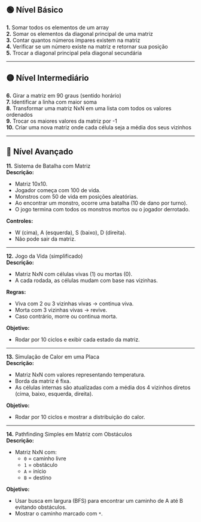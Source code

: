 ## 🟢 **Nível Básico**

**1.** Somar todos os elementos de um array  
**2.** Somar os elementos da diagonal principal de uma matriz  
**3.** Contar quantos números ímpares existem na matriz  
**4.** Verificar se um número existe na matriz e retornar sua posição  
**5.** Trocar a diagonal principal pela diagonal secundária  

---

## 🟡 **Nível Intermediário**

**6.** Girar a matriz em 90 graus (sentido horário)  
**7.** Identificar a linha com maior soma  
**8.** Transformar uma matriz NxN em uma lista com todos os valores ordenados  
**9.** Trocar os maiores valores da matriz por -1  
**10.** Criar uma nova matriz onde cada célula seja a média dos seus vizinhos  

---

## 🔴 **Nível Avançado**

**11.** Sistema de Batalha com Matriz  
**Descrição:**  
- Matriz 10x10.  
- Jogador começa com 100 de vida.  
- Monstros com 50 de vida em posições aleatórias.  
- Ao encontrar um monstro, ocorre uma batalha (10 de dano por turno).  
- O jogo termina com todos os monstros mortos ou o jogador derrotado.  

**Controles:**  
- W (cima), A (esquerda), S (baixo), D (direita).  
- Não pode sair da matriz.

---

**12.** Jogo da Vida (simplificado)  
**Descrição:**  
- Matriz NxN com células vivas (1) ou mortas (0).  
- A cada rodada, as células mudam com base nas vizinhas.

**Regras:**  
- Viva com 2 ou 3 vizinhas vivas → continua viva.  
- Morta com 3 vizinhas vivas → revive.  
- Caso contrário, morre ou continua morta.

**Objetivo:**  
- Rodar por 10 ciclos e exibir cada estado da matriz.

---

**13.** Simulação de Calor em uma Placa  
**Descrição:**  
- Matriz NxN com valores representando temperatura.  
- Borda da matriz é fixa.  
- As células internas são atualizadas com a média dos 4 vizinhos diretos (cima, baixo, esquerda, direita).  

**Objetivo:**  
- Rodar por 10 ciclos e mostrar a distribuição do calor.

---

**14.** Pathfinding Simples em Matriz com Obstáculos  
**Descrição:**  
- Matriz NxN com:
  - `0` = caminho livre  
  - `1` = obstáculo  
  - `A` = início  
  - `B` = destino  

**Objetivo:**  
- Usar busca em largura (BFS) para encontrar um caminho de A até B evitando obstáculos.  
- Mostrar o caminho marcado com `*`.